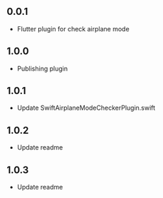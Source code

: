 ## 0.0.1

- Flutter plugin for check airplane mode

## 1.0.0

- Publishing plugin

## 1.0.1

- Update SwiftAirplaneModeCheckerPlugin.swift

## 1.0.2

- Update readme

## 1.0.3

- Update readme